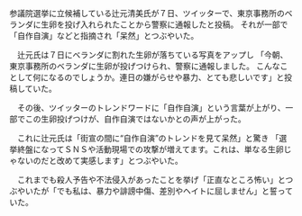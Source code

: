 参議院選挙に立候補している辻元清美氏が７日、ツイッターで、東京事務所のベランダに生卵を投げ入れられたことから警察に通報したと投稿。
それが一部で「自作自演」などと指摘され「呆然」とつぶやいた。

　辻元氏は７日にベランダに割れた生卵が落ちている写真をアップし
「今朝、東京事務所のベランダに生卵が投げつけられ、警察に通報しました。
こんなことして何になるのでしょうか。連日の嫌がらせや暴力、とても悲しいです」と投稿していた。

　その後、ツイッターのトレンドワードに「自作自演」という言葉が上がり、一部でこの生卵投げつけが、自作自演ではないかとの声が上がった。

　これに辻元氏は「街宣の間に“自作自演”のトレンドを見て呆然」と驚き
「選挙終盤になってＳＮＳや活動現場での攻撃が増えてます。これは、単なる生卵じゃないのだと改めて実感します」とつぶやいた。

　これまでも殺人予告や不法侵入があったことを挙げ「正直なところ怖い」とつぶやいたが「でも私は、暴力や誹謗中傷、差別やヘイトに屈しません」と誓っていた。
